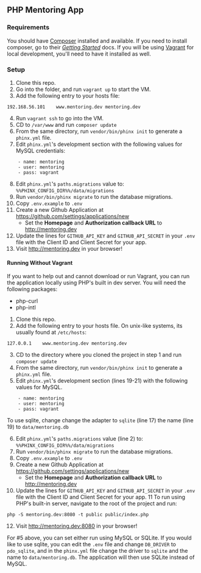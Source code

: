 ## PHP Mentoring App

### Requirements

You should have [Composer](http://getcomposer.org) installed and available. If you need to install composer, go to their _[Getting Started](https://getcomposer.org/doc/00-intro.md)_ docs. If you will be using [Vagrant](http://vagrantup.com) for local development, you'll need to have it installed as well.

### Setup

1. Clone this repo.
2. Go into the folder, and run `vagrant up` to start the VM.
3. Add the following entry to your hosts file: 

```
192.168.56.101    www.mentoring.dev mentoring.dev
```

4. Run `vagrant ssh` to go into the VM.
5. CD to `/var/www` and run `composer update`
6. From the same directory, run `vendor/bin/phinx init` to generate a `phinx.yml` file.
7. Edit `phinx.yml`'s development section with the following values for MySQL credentials:

```{.yaml}
    - name: mentoring
    - user: mentoring
    - pass: vagrant
```

8. Edit `phinx.yml`'s `paths.migrations` value to: `%%PHINX_CONFIG_DIR%%/data/migrations`
9. Run `vendor/bin/phinx migrate` to run the database migrations.
10. Copy `.env.example` to `.env`
11. Create a new Github Application at <https://github.com/settings/applications/new>
    - Set the **Homepage** and **Authorization callback URL** to <http://mentoring.dev>
12. Update the lines for `GITHUB_API_KEY` and `GITHUB_API_SECRET` in your `.env` file with the Client ID and Client Secret for your app.
13. Visit <http://mentoring.dev> in your browser!

#### Running Without Vagrant

If you want to help out and cannot download or run Vagrant, you can run the application locally using PHP's built in dev server. You will need the following packages:

* php-curl
* php-intl

1. Clone this repo.
2. Add the following entry to your hosts file. On unix-like systems, its usually found at `/etc/hosts`: 

```
127.0.0.1    www.mentoring.dev mentoring.dev
```

3. CD to the directory where you cloned the project in step 1 and run `composer update`
4. From the same directory, run `vendor/bin/phinx init` to generate a `phinx.yml` file.
5. Edit `phinx.yml`'s development section (lines 19-21) with the following values for MySQL.

```{.yaml}
    - name: mentoring
    - user: mentoring
    - pass: vagrant
```

To use sqlite, change change the adapter to `sqlite` (line 17) the name (line 19) to `data/mentoring.db`

6. Edit `phinx.yml`'s `paths.migrations` value (line 2) to: `%%PHINX_CONFIG_DIR%%/data/migrations`
7. Run `vendor/bin/phinx migrate` to run the database migrations.
8. Copy `.env.example` to `.env`
9. Create a new Github Application at <https://github.com/settings/applications/new>
    - Set the **Homepage** and **Authorization callback URL** to <http://mentoring.dev>
10. Update the lines for `GITHUB_API_KEY` and `GITHUB_API_SECRET` in your `.env` file with the Client ID and Client Secret for your app.
11 To run using PHP's built-in server, navigate to the root of the project and run:
   
```
php -S mentoring.dev:8080 -t public public/index.php
```
   
12. Visit <http://mentoring.dev:8080> in your browser!


For #5 above, you can set either run using MySQL or SQLite. If you would like to use sqlite, you can edit the `.env` file and change `DB_DRIVER` to `pdo_sqlite`, and in the `phinx.yml` file change the driver to `sqlite` and the name to `data/mentoring.db`. The application will then use SQLite instead of MySQL.


